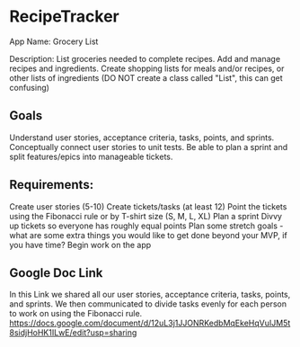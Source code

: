 # RecipeTracker

App Name:
Grocery List

Description: 
List groceries needed to complete recipes. Add and manage recipes and ingredients. Create shopping lists for meals and/or recipes, or other lists of ingredients (DO NOT create a class called "List", this can get confusing)

## Goals

Understand user stories, acceptance criteria, tasks, points, and sprints.
Conceptually connect user stories to unit tests.
Be able to plan a sprint and split features/epics into manageable tickets.

## Requirements:

Create user stories (5-10)
Create tickets/tasks (at least 12)
Point the tickets using the Fibonacci rule or by T-shirt size (S, M, L, XL)
Plan a sprint
Divvy up tickets so everyone has roughly equal points
Plan some stretch goals - what are some extra things you would like to get done beyond your MVP, if you have time?
Begin work on the app

## Google Doc Link
In this Link we shared all our user stories, acceptance criteria, tasks, points, and sprints. We then communicated to divide tasks evenly for each person to work on using the Fibonacci rule.
https://docs.google.com/document/d/12uL3j1JJONRKedbMqEkeHqVuIJM5t8sidjHoHK1ILwE/edit?usp=sharing

